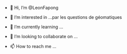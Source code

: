 - 👋 Hi, I’m @LeonFapong
- 👀 I’m interested in ...par les questions de géomatiques

- 🌱 I’m currently learning ...
- 💞️ I’m looking to collaborate on ...
- 📫 How to reach me ...

<!---
LeonFapong/LeonFapong is a ✨ special ✨ repository because its `README.md` (this file) appears on your GitHub profile.
You can click the Preview link to take a look at your changes.
--->
